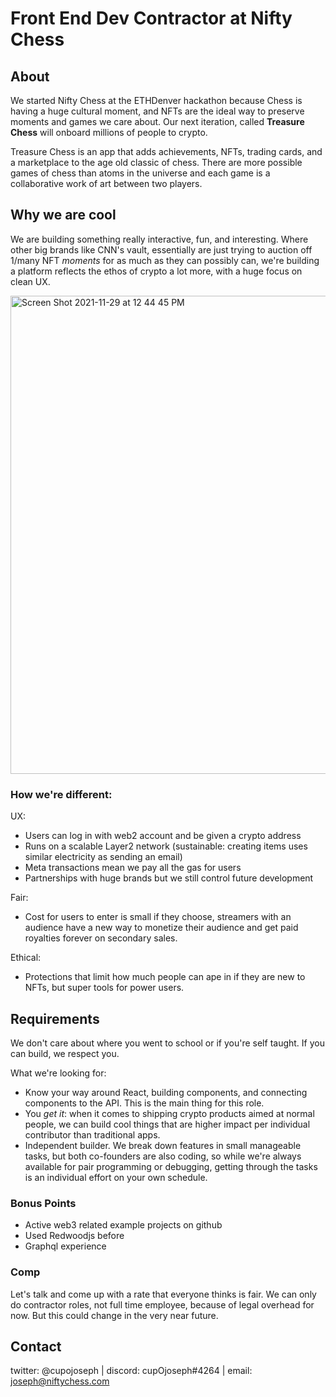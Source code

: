 # Front End Dev Contractor at Nifty Chess

## About

We started Nifty Chess at the ETHDenver hackathon because Chess is having a huge cultural moment, and NFTs are the ideal way to preserve moments and games we care about. Our next iteration, called **Treasure Chess** will onboard millions of people to crypto.

Treasure Chess is an app that adds achievements, NFTs, trading cards, and a marketplace to the age old classic of chess. There are more possible games of chess than atoms in the universe and each game is a collaborative work of art between two players.


## Why we are cool

We are building something really interactive, fun, and interesting. Where other big brands like CNN's vault, essentially are just trying to auction off 1/many NFT _moments_ for as much as they can possibly can, we're building a platform reflects the ethos of crypto a lot more, with a huge focus on clean UX.

<img width="765" alt="Screen Shot 2021-11-29 at 12 44 45 PM" src="https://user-images.githubusercontent.com/9449596/143917223-a870c202-8d0a-4b58-9d1c-2bcfab10b9e1.png">

### How we're different:

UX:

- Users can log in with web2 account and be given a crypto address 
- Runs on a scalable Layer2 network (sustainable: creating items uses similar electricity as sending an email)
- Meta transactions mean we pay all the gas for users
- Partnerships with huge brands but we still control future development

Fair:

- Cost for users to enter is small if they choose, streamers with an audience have a new way to monetize their audience and get paid royalties forever on secondary sales.

Ethical:

- Protections that limit how much people can ape in if they are new to NFTs, but super tools for power users.

## Requirements

We don't care about where you went to school or if you're self taught. If you can build, we respect you.

What we're looking for:

- Know your way around React, building components, and connecting components to the API. This is the main thing for this role.
- You _get it_: when it comes to shipping crypto products aimed at normal people, we can build cool things that are higher impact per individual contributor than traditional apps.
- Independent builder. We break down features in small manageable tasks, but both co-founders are also coding, so while we're always available for pair programming or debugging, getting through the tasks is an individual effort on your own schedule.

### Bonus Points
- Active web3 related example projects on github
- Used Redwoodjs before
- Graphql experience

### Comp
Let's talk and come up with a rate that everyone thinks is fair. We can only do contractor roles, not full time employee, because of legal overhead for now. But this could change in the very near future.

## Contact

twitter: @cupojoseph | discord: cupOjoseph#4264 | email: joseph@niftychess.com 
